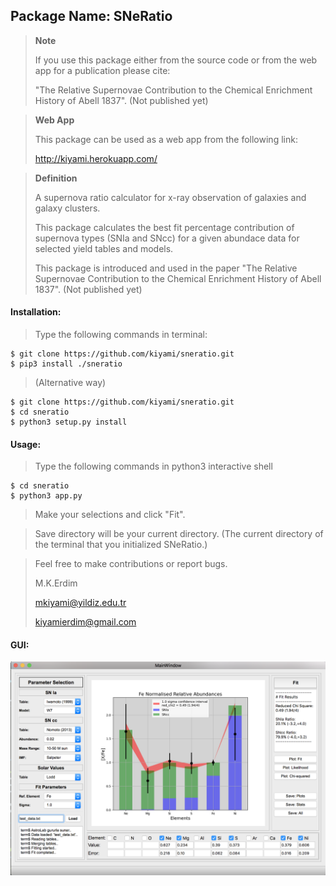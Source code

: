## Package Name: SNeRatio

> **Note**
>
> If you use this package either from the source code or from the web app for a publication please cite:
> 
> "The Relative Supernovae Contribution to the Chemical Enrichment History of Abell 1837". (Not published yet)

> **Web App**
> 
> This package can be used as a web app from the following link:
> 
> http://kiyami.herokuapp.com/

> **Definition** 
> 
> A supernova ratio calculator for x-ray observation of galaxies and galaxy clusters.
>
> This package calculates the best fit percentage contribution of supernova types (SNIa and SNcc) for a given abundace data for selected yield tables and models.
>
> This package is introduced and used in the paper "The Relative Supernovae Contribution to the Chemical Enrichment History of Abell 1837". (Not published yet)


#### Installation:

> Type the following commands in terminal:
>
    $ git clone https://github.com/kiyami/sneratio.git
    $ pip3 install ./sneratio
>
> (Alternative way)
>
    $ git clone https://github.com/kiyami/sneratio.git
    $ cd sneratio
    $ python3 setup.py install

#### Usage:

> Type the following commands in python3 interactive shell
>
    $ cd sneratio
    $ python3 app.py

> Make your selections and click "Fit".

> Save directory will be your current directory. (The current directory of the terminal that you initialized SNeRatio.)

> Feel free to make contributions or report bugs.
>
> M.K.Erdim
> 
> mkiyami@yildiz.edu.tr
> 
> kiyamierdim@gmail.com
> 


#### GUI:

![GitHub Logo](/examples/gui.png)



